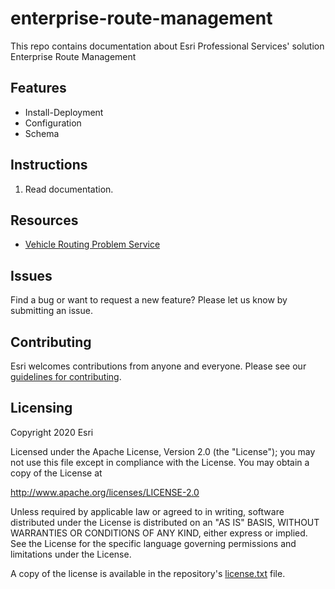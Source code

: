# enterprise-route-management

This repo contains documentation about Esri Professional Services' solution Enterprise Route Management


## Features
* Install-Deployment
* Configuration
* Schema

## Instructions

1. Read documentation.

## Resources

* [Vehicle Routing Problem Service](https://developers.arcgis.com/rest/network/api-reference/vehicle-routing-problem-service.htm)

## Issues

Find a bug or want to request a new feature?  Please let us know by submitting an issue.

## Contributing

Esri welcomes contributions from anyone and everyone. Please see our [guidelines for contributing](https://github.com/esri/contributing).

## Licensing
Copyright 2020 Esri

Licensed under the Apache License, Version 2.0 (the "License");
you may not use this file except in compliance with the License.
You may obtain a copy of the License at

   http://www.apache.org/licenses/LICENSE-2.0

Unless required by applicable law or agreed to in writing, software
distributed under the License is distributed on an "AS IS" BASIS,
WITHOUT WARRANTIES OR CONDITIONS OF ANY KIND, either express or implied.
See the License for the specific language governing permissions and
limitations under the License.

A copy of the license is available in the repository's [license.txt]( https://raw.githubusercontent.com/EsriPS/enterprise-route-management/master/license.txt) file.
